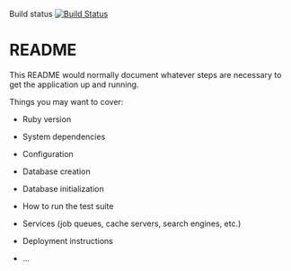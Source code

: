 Build status [![Build Status](https://travis-ci.org/ndrmc/cats-web.svg?branch=develop)](https://travis-ci.org/ndrmc/cats-web)
# README

This README would normally document whatever steps are necessary to get the
application up and running.

Things you may want to cover:

* Ruby version

* System dependencies

* Configuration

* Database creation

* Database initialization

* How to run the test suite

* Services (job queues, cache servers, search engines, etc.)

* Deployment instructions

* ...
